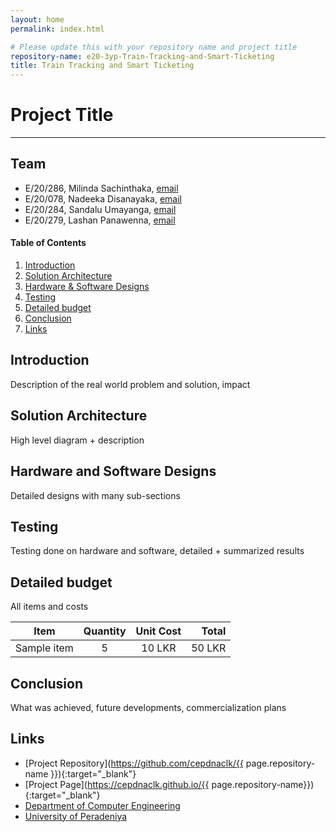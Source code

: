 ```yaml
---
layout: home
permalink: index.html

# Please update this with your repository name and project title
repository-name: e20-3yp-Train-Tracking-and-Smart-Ticketing
title: Train Tracking and Smart Ticketing
---
```


[comment]: # "This is the standard layout for the project, but you can clean this and use your own template"

# Project Title

---

## Team
-  E/20/286, Milinda Sachinthaka, [email](e20286@eng.pdn.ac.lk)
-  E/20/078, Nadeeka Disanayaka, [email](e20078@eng.pdn.ac.lk)
-  E/20/284, Sandalu Umayanga, [email](e20284@eng.pdn.ac.lk)
-  E/20/279, Lashan Panawenna, [email](e20279@eng.pdn.ac.lk)

<!-- Image (photo/drawing of the final hardware) should be here -->

<!-- This is a sample image, to show how to add images to your page. To learn more options, please refer [this](https://projects.ce.pdn.ac.lk/docs/faq/how-to-add-an-image/) -->

<!-- ![Sample Image](./images/sample.png) -->

#### Table of Contents
1. [Introduction](#introduction)
2. [Solution Architecture](#solution-architecture )
3. [Hardware & Software Designs](#hardware-and-software-designs)
4. [Testing](#testing)
5. [Detailed budget](#detailed-budget)
6. [Conclusion](#conclusion)
7. [Links](#links)

## Introduction

Description of the real world problem and solution, impact


## Solution Architecture

High level diagram + description

## Hardware and Software Designs

Detailed designs with many sub-sections

## Testing

Testing done on hardware and software, detailed + summarized results

## Detailed budget

All items and costs

| Item          | Quantity  | Unit Cost  | Total  |
| ------------- |:---------:|:----------:|-------:|
| Sample item   | 5         | 10 LKR     | 50 LKR |

## Conclusion

What was achieved, future developments, commercialization plans

## Links

- [Project Repository](https://github.com/cepdnaclk/{{ page.repository-name }}){:target="_blank"}
- [Project Page](https://cepdnaclk.github.io/{{ page.repository-name}}){:target="_blank"}
- [Department of Computer Engineering](http://www.ce.pdn.ac.lk/)
- [University of Peradeniya](https://eng.pdn.ac.lk/)

[//]: # (Please refer this to learn more about Markdown syntax)
[//]: # (https://github.com/adam-p/markdown-here/wiki/Markdown-Cheatsheet)

